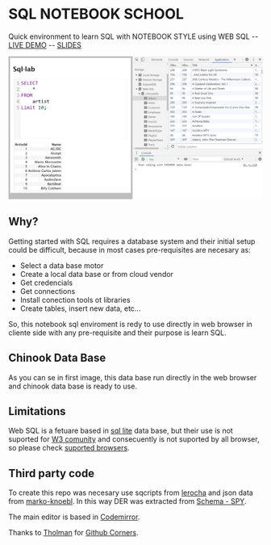 # SQL NOTEBOOK SCHOOL

Quick environment to learn SQL with NOTEBOOK STYLE using WEB SQL -- [LIVE DEMO](https://pavelsjo.github.io/sql-notebooks-school/) -- [SLIDES](https://pavelsjo.github.io/sql-notebooks-school/slides/index)

![sql-notebooks-example](img/sql-notebooks-example.png)

## Why?

Getting started with SQL requires a database system and their initial setup could be difficult, because in most cases pre-requisites are necesary as:

- Select a data base motor
- Create a local data base or from cloud vendor
- Get credencials
- Get connections
- Install conection tools ot libraries
- Create tables, insert new data, etc...

So, this notebook sql enviroment is redy to use directly in web browser in cliente side with any pre-requisite and their purpose is learn SQL.

## Chinook Data Base

As you can se in first image, this data base run directly in the web browser and chinook data base is ready to use.

## Limitations

Web SQL is a fetuare based in [sql lite](https://www.sqlite.org/index.html) data base, but their use is not suported for [W3 comunity](https://www.w3.org/TR/webdatabase/) and consecuently is not suported by all browser, so please check [suported browsers](https://caniuse.com/sql-storage).

## Third party code

To create this repo was necesary use sqcripts from [lerocha](https://github.com/lerocha/chinook-database) and json data from [marko-knoebl](https://github.com/marko-knoebl/chinook-database-json). In this way DER was extracted from [Schema - SPY](https://github.com/schemaspy/schemaspy#schema-spy----schemaspyorg).

The main editor is based in [Codemirror](https://codemirror.net/).

Thanks to [Tholman](https://github.com/tholman/github-corners/commits?author=tholman) for [Github Corners](https://tholman.com/github-corners/).
